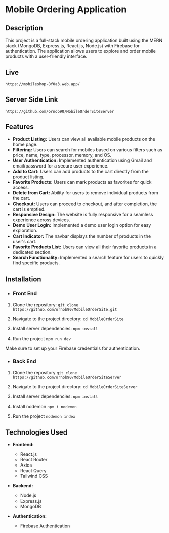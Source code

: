 # Mobile Ordering Application

## Description
This project is a full-stack mobile ordering application built using the MERN stack (MongoDB, Express.js, React.js, Node.js) with Firebase for authentication. The application allows users to explore and order mobile products with a user-friendly interface.

## Live

```
https://mobileshop-8f0a3.web.app/
```

## Server Side Link

```
https://github.com/ornob90/MobileOrderSiteServer
```

## Features

- **Product Listing:** Users can view all available mobile products on the home page.
- **Filtering:** Users can search for mobiles based on various filters such as price, name, type, processor, memory, and OS.
- **User Authentication:** Implemented authentication using Gmail and email/password for a secure user experience.
- **Add to Cart:** Users can add products to the cart directly from the product listing.
- **Favorite Products:** Users can mark products as favorites for quick access.
- **Delete from Cart:** Ability for users to remove individual products from the cart.
- **Checkout:** Users can proceed to checkout, and after completion, the cart is emptied.
- **Responsive Design:** The website is fully responsive for a seamless experience across devices.
- **Demo User Login:** Implemented a demo user login option for easy exploration.
- **Cart Indicator:** The navbar displays the number of products in the user's cart.
- **Favorite Products List:** Users can view all their favorite products in a dedicated section.
- **Search Functionality:** Implemented a search feature for users to quickly find specific products.

## Installation

- ### Front End

1. Clone the repository: 
`git clone https://github.com/ornob90/MobileOrderSite.git`

2. Navigate to the project directory: 
`cd MobileOrderSite`

3. Install server dependencies: 
`npm install`

4. Run the project
`npm run dev`

Make sure to set up your Firebase credentials for authentication.

- ### Back End

1. Clone the repository `git clone https://github.com/ornob90/MobileOrderSiteServer`

2. Navigate to the project directory:  `cd MobileOrderSiteServer`

3. Install server dependencies:  `npm install` 

4. Install nodemon `npm i nodemon`

5. Run the project `nodemon index`

## Technologies Used

- **Frontend:**
  - React.js
  - React Router
  - Axios 
  - React Query
  - Tailwind CSS

- **Backend:**
  - Node.js
  - Express.js
  - MongoDB 

- **Authentication:**
  - Firebase Authentication




